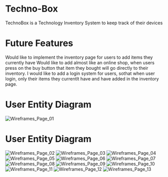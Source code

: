 # Techno-Box
TechnoBox is a Technology Inventory System to keep track of their devices

# Future Features
Would like to implement the inventory page for users to add items they currently have
Would like to add almost like an online shop, when users press on the buy button that item they bought will go directly to their inventory.
I would like to add a login system for users, sothat when user login, only their items they currentlt have and have added in the inventory page.

# User Entity Diagram

![Wireframes_Page_01](https://user-images.githubusercontent.com/55394634/130121043-721def81-bdd2-4072-8fdd-30754c4f2b0d.png)

# User Entity Diagram
![Wireframes_Page_02](https://user-images.githubusercontent.com/55394634/130121122-16d0cfa6-251c-47ea-a093-83008c257a29.png)
![Wireframes_Page_03](https://user-images.githubusercontent.com/55394634/130121185-8add1294-4060-4de2-a5a0-74d6835db596.png)
![Wireframes_Page_04](https://user-images.githubusercontent.com/55394634/130121193-e543f354-b0cf-4ce1-a1dd-b38e7f995889.png)
![Wireframes_Page_05](https://user-images.githubusercontent.com/55394634/130121200-d34bbe5c-75be-4042-acb8-2d4096c1a524.png)
![Wireframes_Page_06](https://user-images.githubusercontent.com/55394634/130121206-ebee6064-b818-458b-aedb-81adaf7a4cfc.png)
![Wireframes_Page_07](https://user-images.githubusercontent.com/55394634/130121211-bc87ff0a-1cef-469d-aac7-2752a1ceb69f.png)
![Wireframes_Page_08](https://user-images.githubusercontent.com/55394634/130121213-dcb81f47-1e84-47ce-9d2d-ec91c53d2711.png)
![Wireframes_Page_09](https://user-images.githubusercontent.com/55394634/130121216-720e87a7-3cb4-4f3e-885a-7b05e9b3d930.png)
![Wireframes_Page_10](https://user-images.githubusercontent.com/55394634/130121218-5c1a75ea-3f24-44b1-b327-e6635fe1d897.png)
![Wireframes_Page_11](https://user-images.githubusercontent.com/55394634/130121220-e4a05ee4-1035-4d4d-8d0c-1d1d7e13dc5f.png)
![Wireframes_Page_12](https://user-images.githubusercontent.com/55394634/130121224-7aecee52-0d6a-4a9b-adfb-49ba9553a1f1.png)
![Wireframes_Page_13](https://user-images.githubusercontent.com/55394634/130121225-3abbcf06-beec-4340-af93-bb6b837efa4b.png)


